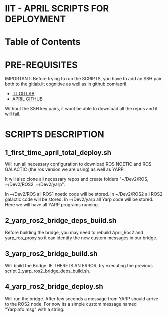 # IIT - APRIL SCRIPTS FOR DEPLOYMENT

# Table of Contents  

# PRE-REQUISITES

IMPORTANT: Before trying to run the SCRIPTS, you have to add an SSH pair both to the gitlab.iit cognitive as well as in github.com/april
* [IIT GITLAB](https://gitlab.iit.it/cognitiveInteraction)
* [APRIL GITHUB](https://github.com/aprilprojecteu/)

Without the SSH key pairs, it wont be able to download all the repos and it will fail.

# SCRIPTS DESCRIPTION
## 1_first_time_april_total_deploy.sh

Will run all necessary configuration to download ROS NOETIC and ROS GALACTIC (the ros version we are using) as well as YARP. 

It will also clone all necessary repos and create folders "~/Dev2/ROS, ~/Dev2/ROS2, ~/Dev2/yarp".

In ~/Dev2/ROS all ROS1 noetic code will be stored.
In ~/Dev2/ROS2 all ROS2 galactic code will be stored.
In ~/Dev2/yarp all Yarp code will be stored. Here we will have all YARP programs running.

## 2_yarp_ros2_bridge_deps_build.sh
Before building the bridge, you may need to rebuild April_Ros2 and yarp_ros_proxy so it can identify the new custom messages in our bridge.

## 3_yarp_ros2_bridge_build.sh
Will build the Bridge. IF THERE IS AN ERROR, try executing the previous script 2_yarp_ros2_bridge_deps_build.sh.

## 4_yarp_ros2_bridge_deploy.sh
Will run the bridge. After few seconds a message from YARP should arrive to the ROS2 node. For now its a simple custom message named "Yarpinfo.msg" with a string.